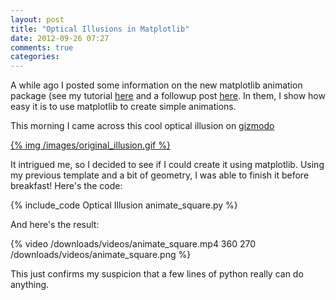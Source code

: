 ```yaml
---
layout: post
title: "Optical Illusions in Matplotlib"
date: 2012-09-26 07:27
comments: true
categories: 
---
```

A while ago I posted some information on the new matplotlib animation
package (see my tutorial
[here](/blog/2012/08/18/matplotlib-animation-tutorial) and
a followup post [here](/blog/2012/09/05/quantum-python).  In them, I show
how easy it is to  use matplotlib to create simple animations.

This morning I came across this cool optical illusion on
[gizmodo](http://gizmodo.com/5945194/this-optical-trick-is-annoying-the-hell-out-of-me)

<!-- more -->

[{% img /images/original_illusion.gif %}](http://gizmodo.com/5945194/this-optical-trick-is-annoying-the-hell-out-of-me)

It intrigued me, so I decided to see if I could create it using matplotlib.
Using my previous template and a bit of geometry, I was able to finish it
before breakfast!  Here's the code:

{% include_code  Optical Illusion animate_square.py %}

And here's the result:

{% video /downloads/videos/animate_square.mp4 360 270 /downloads/videos/animate_square.png %}

This just confirms my suspicion that a few lines of python really can do
anything.
